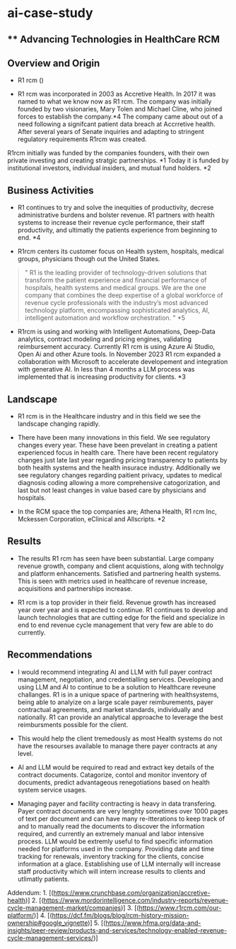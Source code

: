 # ai-case-study
## ** Advancing Technologies in HealthCare RCM 
   ##  Overview and Origin

* R1 rcm (![<alt text>](<https://www.r1rcm.com/>)) 

* R1 rcm was incorporated in 2003 as Accretive Health. In 2017 it was named to what we know now as R1 rcm. The company was initially founded by two visionaries, Mary Tolen and Michael Cline, who joined forces to establish the company.*4
 The company came about out of a need following a signifcant patient data breach at Accrretive health. After several years of Senate inquiries and adapting to stringent regulatory requirements R1rcm was created. 

 R1rcm initially was funded by the companies founders, with their own private investing and creating stratgic partnerships. *1  Today it is funded by institutional investors, individual insiders, and mutual fund holders. *2

## Business Activities

* R1 continues to try and solve the inequities of productivity, decrese administrative burdens and bolster revenue.   R1 partners with health systems to increase their revenue cycle performance, their staff productivity, and ultimatly the patients experience from beginning to end. *4

* R1rcm centers its customer focus on Health system, hospitals, medical groups, physicians though out the United States.  

>" R1 is the leading provider of technology-driven solutions that transform the patient experience and financial performance of hospitals, health systems and medical groups. We are the one company that combines the deep expertise of a global workforce of revenue cycle professionals with the industry’s most advanced technology platform, encompassing sophisticated analytics, AI, intelligent automation and workflow orchestration. " *5

* R1rcm is using and working with Intelligent Automations, Deep-Data analytics, contract modeling and pricing engines,  validating reimbursement accuracy. Currently R1 rcm is using Azure Ai Studio, Open Ai and other Azure tools.  In November  2023 R1 rcm expanded a collaboration with Microsoft to accelerate developement and integration with generative AI. In less than 4 months a LLM process was implemented that is increasing productivity for clients. *3

## Landscape

* R1 rcm is in the Healthcare industry and in this field we see the landscape changing rapidly.  

* There have been many innovations in this field. We see regulatory changes every year. These have been prevelant in creating a patient experienced focus in health care. There have been recent regulatory changes just late last year regarding pricing transparency to patients by both health systems and the health insurace industry. Additionally we see regulatory changes regarding paitient privacy, updates to medical diagnosis coding allowing a more comprehensive catogorization, and last but not least changes in value based care by physicians and hospitals.

* In the RCM space the top companies are; Athena Health, R1 rcm Inc, Mckessen Corporation, eClinical and Allscripts. *2 

## Results

* The results R1 rcm has seen have been substantial. Large company revenue growth, company and client acquistions, along with technolgy and platform enhancements. Satisfied and partnering health systems. This is seen with metrics used in healthcare of revenue increase, acquisitions and partnerships increase. 

* R1 rcm is a top provider in their field.  Revenue growth has increased year over year and is expected to continue. R1 continues to develop and launch technologies that are cutting edge for the field and specialize in end to end  revenue cycle management that very few are able to do currently.

## Recommendations

* I would recommend integrating AI and LLM with full payer contract management, negotiation, and credentialling services. Developing and using LLM and AI to continue to be a solution to Healthcare reveune challanges. R1 is in a unique space of partnering with healthsystems, being able to analyize on a large scale payer reimburements, payer contractual agreements, and market standards, individually and nationally.  R1 can provide an analytical approache to leverage the best reimbursments possible for the client.  

* This would help the client tremedously as most Health systems do not have the resourses available to manage there payer contracts at any level.  

* AI and LLM would be required to read and extract key details of the contract documents. Catagorize, contol and monitor inventory of documents, predict advantageous renegotiations based on health system service usages. 

* Managing payer and facility contracting is heavy in data transfering. Payer contract documents are very lenghty sometimes over 1000 pages of text per document and can have many re-itterations to keep track of and to manually read the documents to discover the information required, and currently an extremely manual and labor intensive process.  LLM would be extremly useful to find specific information needed for platforms used in the company. Providing date and time tracking for renewals, inventory tracking for the clients, concise information at a glace. Establishing use of LLM internally will increase staff productivity which will intern increase results to clients and utlimatly patients. 



Addendum: 1.  [(https://www.crunchbase.com/organization/accretive-health)]
          2.  [(https://www.mordorintelligence.com/industry-reports/revenue-cycle-management-market/companies)] 
          3.  [(https://www.r1rcm.com/our-platform/)]
          4.  [(https://dcf.fm/blogs/blog/rcm-history-mission-ownership#google_vignette)]
          5.  [(https://www.hfma.org/data-and-insights/peer-review/products-and-services/technology-enabled-revenue-cycle-management-services/)]